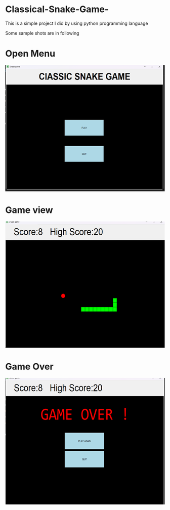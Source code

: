 # Classical-Snake-Game-
This is a simple project I did by using python programming language

<p>Some sample shots are in following</p>

<h1>Open Menu</h1>
<img src = "https://github.com/GayashanKavishka/Classical-Snake-Game-/blob/main/Screenshot%20(224).png?raw=true" width = "800px" height = "400px">
<h1>Game view</h1>
<img src = "https://github.com/GayashanKavishka/Classical-Snake-Game-/blob/main/Screenshot%20(225).png?raw=true" width = "800px" height = "400px">
<h1>Game Over</h1>
<img src = "https://github.com/GayashanKavishka/Classical-Snake-Game-/blob/main/Screenshot%20(226).png?raw=true" width = "800px" height = "400px">
